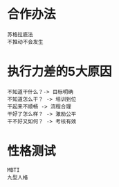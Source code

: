 # 合作办法
    苏格拉底法
    不推动不会发生

# 执行力差的5大原因
    不知道干什么？-> 目标明确
    不知道怎么干？ -> 培训到位
    干起来不顺畅 -> 流程合理
    干好了怎么样？ -> 激励公平
    干不好又如何？ -> 考核有效

# 性格测试
    MBTI
    九型人格